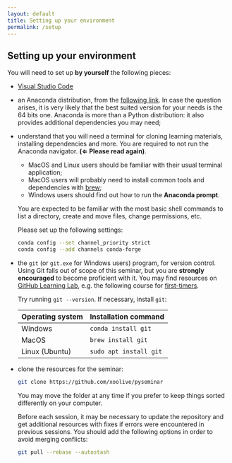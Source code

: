 ```yaml
---
layout: default
title: Setting up your environment
permalink: /setup
---
```


## Setting up your environment

You will need to set up **by yourself** the following pieces:

- [Visual Studio Code](https://code.visualstudio.com/)

- an Anaconda distribution, from the [following link](https://www.anaconda.com/products/individual). In case the question arises, it is very likely that the best suited version for your needs is the 64 bits one. Anaconda is more than a Python distribution: it also provides additional dependencies you may need;

- understand that you will need a terminal for cloning learning materials, installing dependencies and more. You are required to not run the Anaconda navigator. **(⇐ Please read again)**.

  - MacOS and Linux users should be familiar with their usual terminal application;
  - MacOS users will probably need to install common tools and dependencies with [brew](https://brew.sh/);
  - Windows users should find out how to run the **Anaconda prompt**.

  You are expected to be familiar with the most basic shell commands to list a directory, create and move files, change permissions, etc.

  Please set up the following settings:

  ```sh
  conda config --set channel_priority strict
  conda config --add channels conda-forge
  ```

- the `git` (or `git.exe` for Windows users) program, for version control. Using Git falls out of scope of this seminar, but you are **strongly encouraged** to become proficient with it. You may find resources on [GitHub Learning Lab](https://lab.github.com/), e.g. the following course for [first-timers](https://lab.github.com/lmachens/git-and-github-first-timers).

  Try running `git --version`. If necessary, install `git`:

  | Operating system | Installation command   |
  | ---------------- | ---------------------- |
  | Windows          | `conda install git`    |
  | MacOS            | `brew install git`     |
  | Linux (Ubuntu)   | `sudo apt install git` |

- clone the resources for the seminar:

  ```sh
  git clone https://github.com/xoolive/pyseminar
  ```

  You may move the folder at any time if you prefer to keep things sorted differently on your computer.

  Before each session, it may be necessary to update the repository and get additional resources with fixes if errors were encountered in previous sessions. You should add the following options in order to avoid merging conflicts:

  ```sh
  git pull --rebase --autostash
  ```

